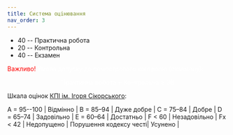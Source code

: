 ```yaml
---
title: Система оцiнювання
nav_order: 3
---
```



- 40 -- Практична робота
- 20 -- Контрольна
- 40 -- Екзамен

<summary>
<font color="red">
Важливо!</font> <font color="white">Умова допуску до семестрового контролю (екзамену):

 <p align="center"> 
 Практична робота + Контрольна  ≥ 36
</p>
</font>
</summary>

Шкала оцiнок [КПI iм. Iгоря Сiкорського](https://kpi.ua/grading):


A = 95--100 | Вiдмiнно |
B = 85–94 | Дуже добре |
C = 75–84 | Добре |
D = 65–74 | Задовiльно |
E = 60–64 | Достатньо |
F < 60 | Незадовiльно |
Fx < 42 | Недопущено |
Порушення кодексу честi| Усунено |